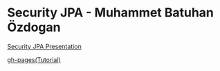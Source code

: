 # Security JPA - Muhammet Batuhan Özdogan

[Security JPA Presentation](https://muhammet190.github.io/security-jpa-nvs/slides/demo.html)

[gh-pages(Tutorial)](https://muhammet190.github.io/security-presentation-nvs/)
